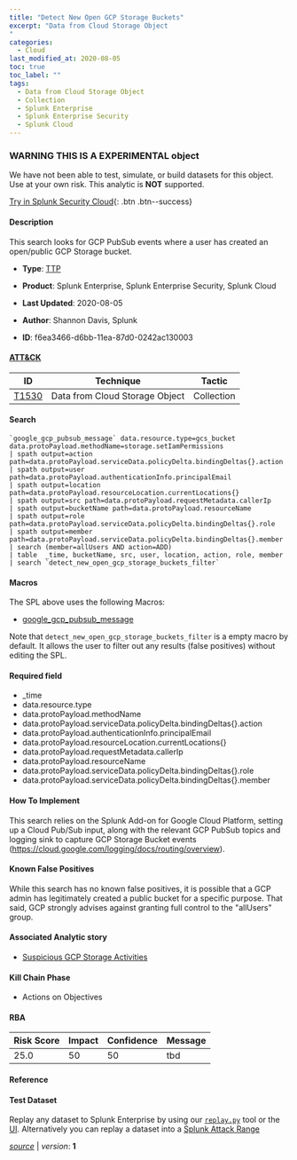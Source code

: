 ```yaml
---
title: "Detect New Open GCP Storage Buckets"
excerpt: "Data from Cloud Storage Object
"
categories:
  - Cloud
last_modified_at: 2020-08-05
toc: true
toc_label: ""
tags:
  - Data from Cloud Storage Object
  - Collection
  - Splunk Enterprise
  - Splunk Enterprise Security
  - Splunk Cloud
---
```


###  WARNING THIS IS A EXPERIMENTAL object
We have not been able to test, simulate, or build datasets for this object. Use at your own risk. This analytic is **NOT** supported.


[Try in Splunk Security Cloud](https://www.splunk.com/en_splunk_app_enrichmentus/cyber-security.html){: .btn .btn--success}

#### Description

This search looks for GCP PubSub events where a user has created an open/public GCP Storage bucket.

- **Type**: [TTP](https://github.com/splunk/security_content/wiki/object-Analytic-Types)
- **Product**: Splunk Enterprise, Splunk Enterprise Security, Splunk Cloud


- **Last Updated**: 2020-08-05
- **Author**: Shannon Davis, Splunk
- **ID**: f6ea3466-d6bb-11ea-87d0-0242ac130003


#### [ATT&CK](https://attack.mitre.org/)

| ID             | Technique        |  Tactic             |
| -------------- | ---------------- |-------------------- |
| [T1530](https://attack.mitre.org/techniques/T1530/) | Data from Cloud Storage Object | Collection |

#### Search

```
`google_gcp_pubsub_message` data.resource.type=gcs_bucket data.protoPayload.methodName=storage.setIamPermissions 
| spath output=action path=data.protoPayload.serviceData.policyDelta.bindingDeltas{}.action 
| spath output=user path=data.protoPayload.authenticationInfo.principalEmail 
| spath output=location path=data.protoPayload.resourceLocation.currentLocations{} 
| spath output=src path=data.protoPayload.requestMetadata.callerIp 
| spath output=bucketName path=data.protoPayload.resourceName 
| spath output=role path=data.protoPayload.serviceData.policyDelta.bindingDeltas{}.role 
| spath output=member path=data.protoPayload.serviceData.policyDelta.bindingDeltas{}.member 
| search (member=allUsers AND action=ADD) 
| table  _time, bucketName, src, user, location, action, role, member 
| search `detect_new_open_gcp_storage_buckets_filter`
```

#### Macros
The SPL above uses the following Macros:
* [google_gcp_pubsub_message](https://github.com/splunk/security_content/blob/develop/macros/google_gcp_pubsub_message.yml)

Note that `detect_new_open_gcp_storage_buckets_filter` is a empty macro by default. It allows the user to filter out any results (false positives) without editing the SPL.

#### Required field
* _time
* data.resource.type
* data.protoPayload.methodName
* data.protoPayload.serviceData.policyDelta.bindingDeltas{}.action
* data.protoPayload.authenticationInfo.principalEmail
* data.protoPayload.resourceLocation.currentLocations{}
* data.protoPayload.requestMetadata.callerIp
* data.protoPayload.resourceName
* data.protoPayload.serviceData.policyDelta.bindingDeltas{}.role
* data.protoPayload.serviceData.policyDelta.bindingDeltas{}.member


#### How To Implement
This search relies on the Splunk Add-on for Google Cloud Platform, setting up a Cloud Pub/Sub input, along with the relevant GCP PubSub topics and logging sink to capture GCP Storage Bucket events (https://cloud.google.com/logging/docs/routing/overview).

#### Known False Positives
While this search has no known false positives, it is possible that a GCP admin has legitimately created a public bucket for a specific purpose. That said, GCP strongly advises against granting full control to the "allUsers" group.

#### Associated Analytic story
* [Suspicious GCP Storage Activities](/stories/suspicious_gcp_storage_activities)


#### Kill Chain Phase
* Actions on Objectives



#### RBA

| Risk Score  | Impact      | Confidence   | Message      |
| ----------- | ----------- |--------------|--------------|
| 25.0 | 50 | 50 | tbd |




#### Reference


#### Test Dataset
Replay any dataset to Splunk Enterprise by using our [`replay.py`](https://github.com/splunk/attack_data#using-replaypy) tool or the [UI](https://github.com/splunk/attack_data#using-ui).
Alternatively you can replay a dataset into a [Splunk Attack Range](https://github.com/splunk/attack_range#replay-dumps-into-attack-range-splunk-server)



[*source*](https://github.com/splunk/security_content/tree/develop/detections/experimental/cloud/detect_new_open_gcp_storage_buckets.yml) \| *version*: **1**